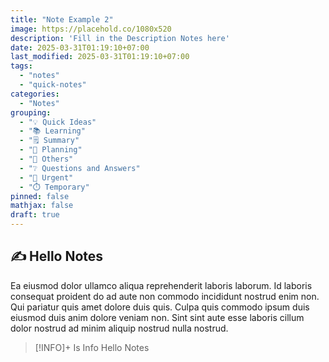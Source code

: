 ```yaml
---
title: "Note Example 2"
image: https://placehold.co/1080x520
description: 'Fill in the Description Notes here'
date: 2025-03-31T01:19:10+07:00
last_modified: 2025-03-31T01:19:10+07:00
tags:
  - "notes"
  - "quick-notes"
categories:
  - "Notes"
grouping:
  - "💡 Quick Ideas"
  - "📚 Learning"
  - "🗒️ Summary"
  - "🔂 Planning"
  - "🤔 Others"
  - "❔ Questions and Answers"
  - "🚨 Urgent"
  - "⏱️ Temporary"
pinned: false
mathjax: false 
draft: true
---
```


## ✍️ Hello Notes
Ea eiusmod dolor ullamco aliqua reprehenderit laboris laborum. Id laboris consequat proident do ad aute non commodo incididunt nostrud enim non. Qui pariatur quis amet dolore duis quis. Culpa quis commodo ipsum duis eiusmod duis anim dolore veniam non. Sint sint aute esse laboris cillum dolor nostrud ad minim aliquip nostrud nulla nostrud.

> [!INFO]+ Is Info
> Hello Notes
